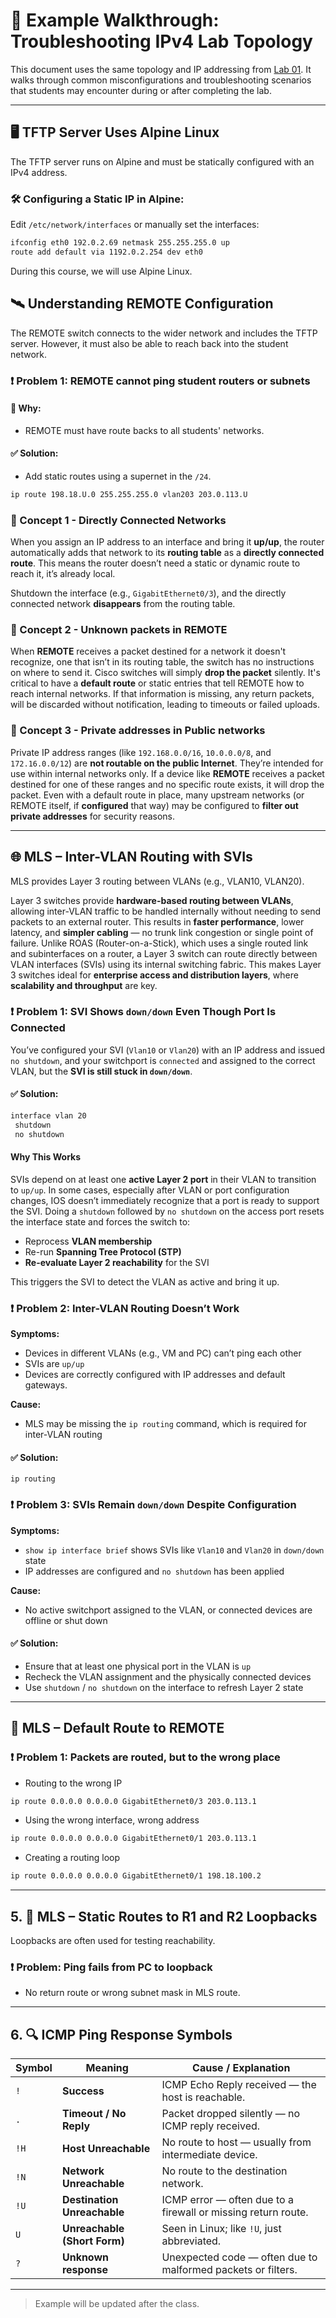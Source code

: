 # 🧪 Example Walkthrough: Troubleshooting IPv4 Lab Topology

This document uses the same topology and IP addressing from [Lab 01](../01-Lab-Review/README.md). It walks through common misconfigurations and troubleshooting scenarios that students may encounter during or after completing the lab.

---
## 🖥️ TFTP Server Uses Alpine Linux

The TFTP server runs on Alpine and must be statically configured with an IPv4 address.
### 🛠️ Configuring a Static IP in Alpine:

Edit `/etc/network/interfaces` or manually set the interfaces:

```bash
ifconfig eth0 192.0.2.69 netmask 255.255.255.0 up
route add default via 1192.0.2.254 dev eth0
```

During this course, we will use Alpine Linux.
## 🛰️ Understanding REMOTE Configuration

The REMOTE switch connects to the wider network and includes the TFTP server. However, it must also be able to reach back into the student network.
### ❗ Problem 1:  REMOTE cannot ping student routers or subnets
#### 🧭 Why:
- REMOTE must have route backs to all students' networks.  
#### ✅ Solution:
- Add static routes using a supernet in the `/24`.
```bash
ip route 198.18.U.0 255.255.255.0 vlan203 203.0.113.U
```

### 🧠 Concept 1 - Directly Connected Networks
When you assign an IP address to an interface and bring it **up/up**, the router automatically adds that network to its **routing table** as a **directly connected route**. This means the router doesn’t need a static or dynamic route to reach it, it’s already local.

Shutdown the interface (e.g., `GigabitEthernet0/3`), and the directly connected network **disappears** from the routing table.

### 🧠 Concept 2 - Unknown packets in REMOTE
When **REMOTE** receives a packet destined for a network it doesn't recognize, one that isn’t in its routing table, the switch has no instructions on where to send it. Cisco switches will simply **drop the packet** silently. It's critical to have a **default route** or static entries that tell REMOTE how to reach internal networks. If that information is missing, any return packets, will be discarded without notification, leading to timeouts or failed uploads.

### 🧠 Concept 3 - Private addresses in Public networks
Private IP address ranges (like `192.168.0.0/16`, `10.0.0.0/8`, and `172.16.0.0/12`) are **not routable on the public Internet**.  They’re intended for use within internal networks only. If a device like **REMOTE** receives a packet destined for one of these ranges and no specific route exists, it will drop the packet. 
Even with a default route in place, many upstream networks (or REMOTE itself, if **configured** that way) may be configured to **filter out private addresses** for security reasons.


---

## 🌐 MLS – Inter-VLAN Routing with SVIs

MLS provides Layer 3 routing between VLANs (e.g., VLAN10, VLAN20).

Layer 3 switches provide **hardware-based routing between VLANs**, allowing inter-VLAN traffic to be handled internally without needing to send packets to an external router. This results in **faster performance**, lower latency, and **simpler cabling** — no trunk link congestion or single point of failure. Unlike ROAS (Router-on-a-Stick), which uses a single routed link and subinterfaces on a router, a Layer 3 switch can route directly between VLAN interfaces (SVIs) using its internal switching fabric. This makes Layer 3 switches ideal for **enterprise access and distribution layers**, where **scalability and throughput** are key.
### ❗ Problem 1: SVI Shows `down/down` Even Though Port Is Connected

You’ve configured your SVI (`Vlan10` or `Vlan20`) with an IP address and issued `no shutdown`, and your switchport is `connected` and assigned to the correct VLAN, but the **SVI is still stuck in `down/down`**.

#### ✅ Solution:
```bash
interface vlan 20
 shutdown
 no shutdown

```
#### Why This Works

SVIs depend on at least one **active Layer 2 port** in their VLAN to transition to `up/up`. In some cases, especially after VLAN or port configuration changes, IOS doesn’t immediately recognize that a port is ready to support the SVI. Doing a `shutdown` followed by `no shutdown` on the access port resets the interface state and forces the switch to:

- Reprocess **VLAN membership**
- Re-run **Spanning Tree Protocol (STP)**
- **Re-evaluate Layer 2 reachability** for the SVI

This triggers the SVI to detect the VLAN as active and bring it up.

### ❗ Problem 2: Inter-VLAN Routing Doesn’t Work

**Symptoms:**

- Devices in different VLANs (e.g., VM and PC) can’t ping each other
- SVIs are `up/up`
- Devices are correctly configured with IP addresses and default gateways.

**Cause:**
- MLS may be missing the `ip routing` command, which is required for inter-VLAN routing

#### ✅ Solution:
```
ip routing
```

### ❗ Problem 3: SVIs Remain `down/down` Despite Configuration

**Symptoms:**
- `show ip interface brief` shows SVIs like `Vlan10` and `Vlan20` in `down/down` state
- IP addresses are configured and `no shutdown` has been applied
    
**Cause:**
- No active switchport assigned to the VLAN, or connected devices are offline or shut down
#### ✅ Solution:
- Ensure that at least one physical port in the VLAN is `up`
- Recheck the VLAN assignment and the physically connected devices
- Use `shutdown` / `no shutdown` on the interface to refresh Layer 2 state


---

## 🚦 MLS – Default Route to REMOTE

### ❗ Problem 1: Packets are routed, but to the wrong place

- Routing to the wrong IP
``` bash
ip route 0.0.0.0 0.0.0.0 GigabitEthernet0/3 203.0.113.1
```
- Using the wrong interface, wrong address
``` bash
ip route 0.0.0.0 0.0.0.0 GigabitEthernet0/1 203.0.113.1
```
- Creating a routing loop
```bash
ip route 0.0.0.0 0.0.0.0 GigabitEthernet0/1 198.18.100.2
```


---

## 5. 🧱 MLS – Static Routes to R1 and R2 Loopbacks

Loopbacks are often used for testing reachability.

### ❗ Problem: Ping fails from PC to loopback
- No return route or wrong subnet mask in MLS route.

---

## 6. 🔍 ICMP Ping Response Symbols

| Symbol | Meaning                      | Cause / Explanation                                           |
| ------ | ---------------------------- | ------------------------------------------------------------- |
| `!`    | **Success**                  | ICMP Echo Reply received — the host is reachable.             |
| `.`    | **Timeout / No Reply**       | Packet dropped silently — no ICMP reply received.             |
| `!H`   | **Host Unreachable**         | No route to host — usually from intermediate device.          |
| `!N`   | **Network Unreachable**      | No route to the destination network.                          |
| `!U`   | **Destination Unreachable**  | ICMP error — often due to a firewall or missing return route. |
| `U`    | **Unreachable (Short Form)** | Seen in Linux; like `!U`, just abbreviated.                   |
| `?`    | **Unknown response**         | Unexpected code — often due to malformed packets or filters.  |

---

> Example will be updated after the class.